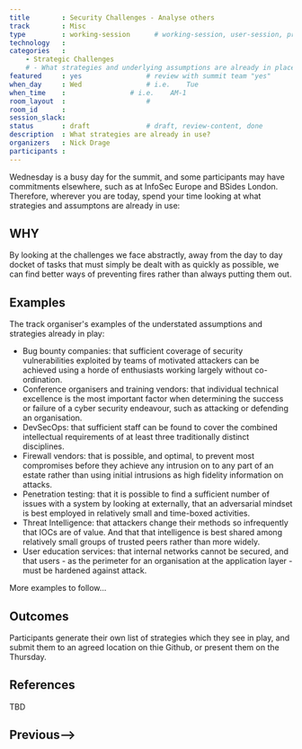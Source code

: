 ```yaml
---
title        : Security Challenges - Analyse others
track        : Misc
type         : working-session      # working-session, user-session, product-session
technology   :
categories   :
    - Strategic Challenges
    # - What strategies and underlying assumptions are already in place?
featured     : yes                # review with summit team "yes"
when_day     : Wed                # i.e.    Tue
when_time    :                # i.e.    AM-1
room_layout  :                    #
room_id      :
session_slack: 
status       : draft              # draft, review-content, done
description  : What strategies are already in use?
organizers   : Nick Drage
participants :
---
```


Wednesday is a busy day for the summit, and some participants may have commitments elsewhere, such as at InfoSec Europe and BSides London. Therefore, wherever you are today, spend your time looking at what strategies and assumptons are already in use:

## WHY

By looking at the challenges we face abstractly, away from the day to day docket of tasks that must simply be dealt with as quickly as possible, we can find better ways of preventing fires rather than always putting them out.

## Examples

The track organiser's examples of the understated assumptions and strategies already in play:

* Bug bounty companies: that sufficient coverage of security vulnerabilities exploited by teams of motivated attackers can be achieved using a horde of enthusiasts working largely without co-ordination.
* Conference organisers and training vendors: that individual technical excellence is the most important factor when determining the success or failure of a cyber security endeavour, such as attacking or defending an organisation.
* DevSecOps: that sufficient staff can be found to cover the combined intellectual requirements of at least three traditionally distinct disciplines.
* Firewall vendors: that is possible, and optimal, to prevent most compromises before they achieve any intrusion on to any part of an estate rather than using initial intrusions as high fidelity information on attacks.
* Penetration testing: that it is possible to find a sufficient number of issues with a system by looking at externally, that an adversarial mindset is best employed in relatively small and time-boxed activities.
* Threat Intelligence: that attackers change their methods so infrequently that IOCs are of value. And that that intelligence is best shared among relatively small groups of trusted peers rather than more widely.
* User education services: that internal networks cannot be secured, and that users - as the perimeter for an organisation at the application layer - must be hardened against attack.

More examples to follow...

## Outcomes

Participants generate their own list of strategies which they see in play, and submit them to an agreed location on thie Github, or present them on the Thursday.

## References

TBD

## Previous-->
